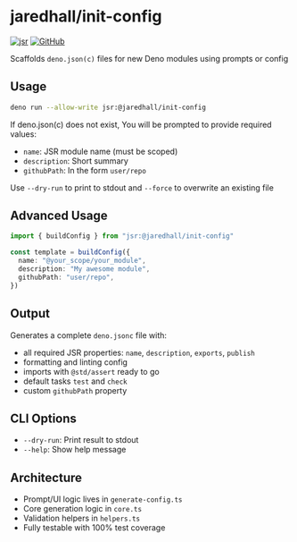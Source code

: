 # jaredhall/init-config

[![jsr](https://img.shields.io/badge/jsr--%40jaredhall%2Finit-config-blue?logo=deno)](https://jsr.io/@jaredhall/init-config)
[![GitHub](https://img.shields.io/badge/GitHub-JaredCHall/deno-init-config-blue?logo=github)](https://github.com/JaredCHall/deno-init-config)

Scaffolds `deno.json(c)` files for new Deno modules using prompts or config

## Usage

```bash
deno run --allow-write jsr:@jaredhall/init-config
```

If deno.json(c) does not exist, You will be prompted to provide required values:

- `name`: JSR module name (must be scoped)
- `description`: Short summary
- `githubPath`: In the form `user/repo`

Use `--dry-run` to print to stdout and `--force` to overwrite an existing file

## Advanced Usage

```ts
import { buildConfig } from "jsr:@jaredhall/init-config"

const template = buildConfig({
  name: "@your_scope/your_module",
  description: "My awesome module",
  githubPath: "user/repo",
})
```

## Output

Generates a complete `deno.jsonc` file with:

- all required JSR properties: `name`, `description`, `exports`, `publish`
- formatting and linting config
- imports with `@std/assert` ready to go
- default tasks `test` and `check`
- custom `githubPath` property

## CLI Options

- `--dry-run`: Print result to stdout
- `--help`: Show help message

## Architecture

- Prompt/UI logic lives in `generate-config.ts`
- Core generation logic in `core.ts`
- Validation helpers in `helpers.ts`
- Fully testable with 100% test coverage
